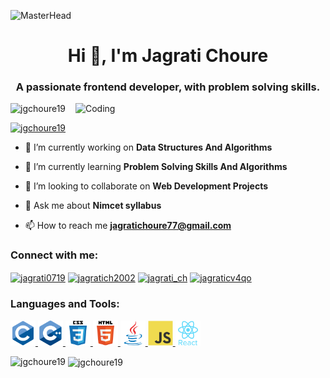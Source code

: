 ![MasterHead](https://c4.wallpaperflare.com/wallpaper/792/460/915/1920x1080-px-code-coding-programming-simple-background-anime-ah-my-goddess-hd-art-wallpaper-preview.jpg)

<h1 align="center">Hi 👋, I'm Jagrati Choure</h1>
<h3 align="center">A passionate frontend developer, with problem solving skills.</h3>

<img align="right" alt="Coding" width="400" src="https://encrypted-tbn0.gstatic.com/images?q=tbn:ANd9GcTdckx6dYYZQY1B_4yjKjGOku2yoCeui_OTFpTFVdmhPUocXPyM5sSqmkDDUilbSHsEcBY&usqp=CAU">

<p align="left"> <img src="https://komarev.com/ghpvc/?username=jgchoure19&label=Profile%20views&color=0e75b6&style=flat" alt="jgchoure19" /> </p>

<p align="left"> <a href="https://github.com/ryo-ma/github-profile-trophy"><img src="https://github-profile-trophy.vercel.app/?username=jgchoure19" alt="jgchoure19" /></a> </p>

- 🔭 I’m currently working on **Data Structures And Algorithms**

- 🌱 I’m currently learning **Problem Solving Skills And Algorithms**

- 👯 I’m looking to collaborate on **Web Development Projects**

- 💬 Ask me about **Nimcet syllabus**

- 📫 How to reach me **jagratichoure77@gmail.com**

<h3 align="left">Connect with me:</h3>
<p align="left">
<a href="https://linkedin.com/in/jagrati0719" target="blank"><img align="center" src="https://raw.githubusercontent.com/rahuldkjain/github-profile-readme-generator/master/src/images/icons/Social/linked-in-alt.svg" alt="jagrati0719" height="30" width="40" /></a>
<a href="https://www.hackerrank.com/jagratich2002" target="blank"><img align="center" src="https://raw.githubusercontent.com/rahuldkjain/github-profile-readme-generator/master/src/images/icons/Social/hackerrank.svg" alt="jagratich2002" height="30" width="40" /></a>
<a href="https://www.leetcode.com/jagrati_ch" target="blank"><img align="center" src="https://raw.githubusercontent.com/rahuldkjain/github-profile-readme-generator/master/src/images/icons/Social/leet-code.svg" alt="jagrati_ch" height="30" width="40" /></a>
<a href="https://auth.geeksforgeeks.org/user/jagraticv4qo" target="blank"><img align="center" src="https://raw.githubusercontent.com/rahuldkjain/github-profile-readme-generator/master/src/images/icons/Social/geeks-for-geeks.svg" alt="jagraticv4qo" height="30" width="40" /></a>
</p>

<h3 align="left">Languages and Tools:</h3>
<p align="left"> <a href="https://www.cprogramming.com/" target="_blank" rel="noreferrer"> <img src="https://raw.githubusercontent.com/devicons/devicon/master/icons/c/c-original.svg" alt="c" width="40" height="40"/> </a> <a href="https://www.w3schools.com/cpp/" target="_blank" rel="noreferrer"> <img src="https://raw.githubusercontent.com/devicons/devicon/master/icons/cplusplus/cplusplus-original.svg" alt="cplusplus" width="40" height="40"/> </a> <a href="https://www.w3schools.com/css/" target="_blank" rel="noreferrer"> <img src="https://raw.githubusercontent.com/devicons/devicon/master/icons/css3/css3-original-wordmark.svg" alt="css3" width="40" height="40"/> </a> <a href="https://www.w3.org/html/" target="_blank" rel="noreferrer"> <img src="https://raw.githubusercontent.com/devicons/devicon/master/icons/html5/html5-original-wordmark.svg" alt="html5" width="40" height="40"/> </a> <a href="https://www.java.com" target="_blank" rel="noreferrer"> <img src="https://raw.githubusercontent.com/devicons/devicon/master/icons/java/java-original.svg" alt="java" width="40" height="40"/> </a> <a href="https://developer.mozilla.org/en-US/docs/Web/JavaScript" target="_blank" rel="noreferrer"> <img src="https://raw.githubusercontent.com/devicons/devicon/master/icons/javascript/javascript-original.svg" alt="javascript" width="40" height="40"/> </a> <a href="https://reactjs.org/" target="_blank" rel="noreferrer"> <img src="https://raw.githubusercontent.com/devicons/devicon/master/icons/react/react-original-wordmark.svg" alt="react" width="40" height="40"/> </a> </p>

<p><img align="left" src="https://github-readme-stats.vercel.app/api/top-langs?username=jgchoure19&show_icons=true&locale=en&layout=compact" alt="jgchoure19" /></p>

<p>&nbsp;<img align="center" src="https://github-readme-stats.vercel.app/api?username=jgchoure19&show_icons=true&locale=en" alt="jgchoure19" /></p>


